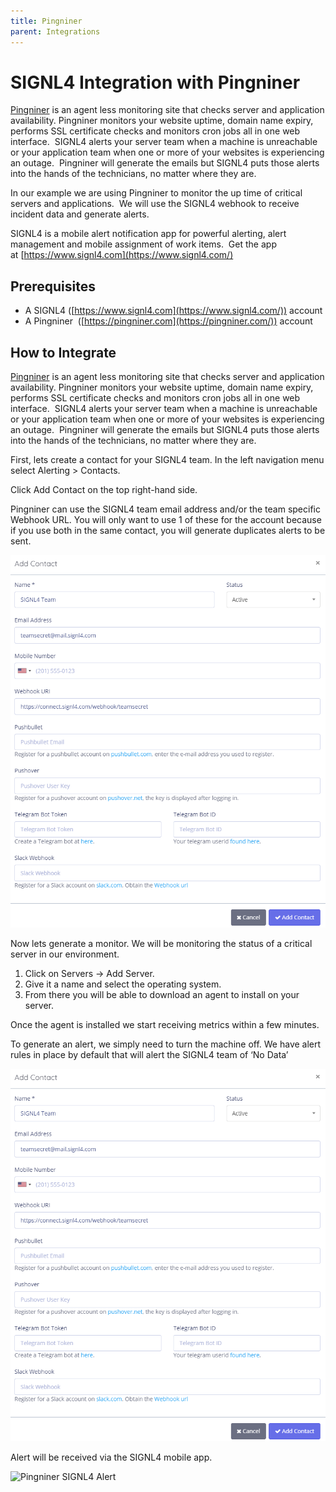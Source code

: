 ```yaml
---
title: Pingniner
parent: Integrations
---
```


# SIGNL4 Integration with Pingniner

[Pingniner](https://pingniner.com/) is an agent less monitoring site that checks server and application availability. Pingniner monitors your website uptime, domain name expiry, performs SSL certificate checks and monitors cron jobs all in one web interface.  SIGNL4 alerts your server team when a machine is unreachable or your application team when one or more of your websites is experiencing an outage.  Pingniner will generate the emails but SIGNL4 puts those alerts into the hands of the technicians, no matter where they are.

In our example we are using Pingniner to monitor the up time of critical servers and applications.  We will use the SIGNL4 webhook to receive incident data and generate alerts.

SIGNL4 is a mobile alert notification app for powerful alerting, alert management and mobile assignment of work items.  Get the app at [https://www.signl4.com](https://www.signl4.com/)

## Prerequisites

- A SIGNL4 ([https://www.signl4.com](https://www.signl4.com/)) account
- A Pingniner  ([https://pingniner.com](https://pingniner.com/)) account

## How to Integrate

[Pingniner](https://pingniner.com/) is an agent less monitoring site that checks server and application availability. Pingniner monitors your website uptime, domain name expiry, performs SSL certificate checks and monitors cron jobs all in one web interface.  SIGNL4 alerts your server team when a machine is unreachable or your application team when one or more of your websites is experiencing an outage.  Pingniner will generate the emails but SIGNL4 puts those alerts into the hands of the technicians, no matter where they are.

First, lets create a contact for your SIGNL4 team. In the left navigation menu select Alerting > Contacts.

Click Add Contact on the top right-hand side.

Pingniner can use the SIGNL4 team email address and/or the team specific Webhook URL. You will only want to use 1 of these for the account because if you use both in the same contact, you will generate duplicates alerts to be sent.

![Pingniner Contact 1](pingniner-contact-1.png)

Now lets generate a monitor. We will be monitoring the status of a critical server in our environment.

1. Click on Servers -> Add Server.  
2. Give it a name and select the operating system.  
3. From there you will be able to download an agent to install on your server.

Once the agent is installed we start receiving metrics within a few minutes.

To generate an alert, we simply need to turn the machine off. We have alert rules in place by default that will alert the SIGNL4 team of ‘No Data’

![Pingniner Contact2](pingniner-contact-2.png)

Alert will be received via the SIGNL4 mobile app.

![Pingniner SIGNL4 Alert](pingniner_s4_alert1.png)
